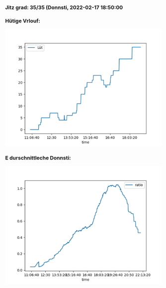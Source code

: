 ### Jitz grad: 35/35 (Donnsti, 2022-02-17 18:50:00

### Hütige Vrlouf:
![Graph](Today.png)

### E durschnittleche Donnsti:
![Graph](Donnsti.png)